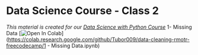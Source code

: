# Data Science Course - Class 2
_This material is created for our [Data Science with Python Course](https://rmotr.com/data-science-python-course)_
1- Missing Data   [![Open In Colab](https://colab.research.google.com/assets/colab-badge.svg)](https://colab.research.google.com/github/Tubor009/data-cleaning-rmotr-freecodecamp/1 - Missing Data.ipynb)
